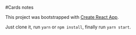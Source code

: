 #Cards notes

This project was bootstrapped with [Create React App](https://github.com/facebookincubator/create-react-app).


Just clone it, run `yarn` or `npm install`, finally run `yarn start`.



